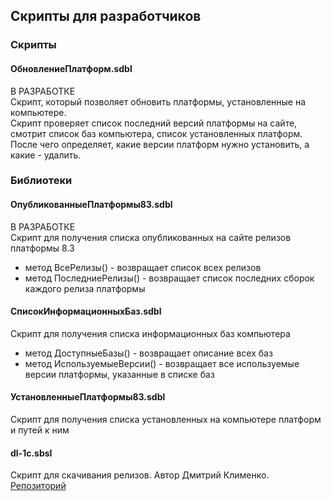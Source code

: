 ## Скрипты для разработчиков

### Скрипты
#### ОбновлениеПлатформ.sdbl
В РАЗРАБОТКЕ<br>
Скрипт, который позволяет обновить платформы, установленные на компьютере.<br>
Скрипт проверяет список последний версий платформы на сайте, смотрит список баз компьютера, список установленных платформ. После чего определяет, какие версии платформ нужно установить, а какие - удалить.

### Библиотеки
#### ОпубликованныеПлатформы83.sdbl
В РАЗРАБОТКЕ<br>
Cкрипт для получения списка опубликованных на сайте релизов платформы 8.3<br>
- метод ВсеРелизы() - возвращает список всех релизов<br>
- метод ПоследниеРелизы() - возвращает список последних сборок каждого релиза платформы<br>

#### СписокИнформационныхБаз.sdbl
Cкрипт для получения списка информационных баз компьютера<br>
- метод ДоступныеБазы() - возвращает описание всех баз<br>
- метод ИспользуемыеВерсии() - возвращает все используемые версии платформы, указанные в списке баз<br>

#### УстановленныеПлатформы83.sdbl
Cкрипт для получения списка установленных на компьютере платформ и путей к ним<br>

#### dl-1c.sbsl
Скрипт для скачивания релизов. Автор Дмитрий Клименко. [Репозиторий](https://github.com/klimenko-1c/dl-1c)